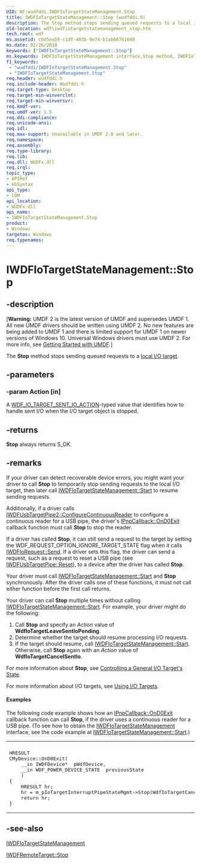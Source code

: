 ```yaml
---
UID: NF:wudfddi.IWDFIoTargetStateManagement.Stop
title: IWDFIoTargetStateManagement::Stop (wudfddi.h)
description: The Stop method stops sending queued requests to a local I/O target.
old-location: wdf\iwdfiotargetstatemanagement_stop.htm
tech.root: wdf
ms.assetid: c0d5ea59-c1df-403b-9e74-b1ab60761640
ms.date: 02/26/2018
keywords: ["IWDFIoTargetStateManagement::Stop"]
ms.keywords: IWDFIoTargetStateManagement interface,Stop method, IWDFIoTargetStateManagement.Stop, IWDFIoTargetStateManagement::Stop, Stop, Stop method, Stop method,IWDFIoTargetStateManagement interface, UMDFIoTargetObjectRef_e3b5b892-9d72-49ad-8d58-9cf751f831ad.xml, umdf.iwdfiotargetstatemanagement_stop, wdf.iwdfiotargetstatemanagement_stop, wudfddi/IWDFIoTargetStateManagement::Stop
f1_keywords:
 - "wudfddi/IWDFIoTargetStateManagement.Stop"
 - "IWDFIoTargetStateManagement.Stop"
req.header: wudfddi.h
req.include-header: Wudfddi.h
req.target-type: Desktop
req.target-min-winverclnt: 
req.target-min-winversvr: 
req.kmdf-ver: 
req.umdf-ver: 1.5
req.ddi-compliance: 
req.unicode-ansi: 
req.idl: 
req.max-support: Unavailable in UMDF 2.0 and later.
req.namespace: 
req.assembly: 
req.type-library: 
req.lib: 
req.dll: WUDFx.dll
req.irql: 
topic_type:
- APIRef
- kbSyntax
api_type:
- COM
api_location:
- WUDFx.dll
api_name:
- IWDFIoTargetStateManagement.Stop
product:
- Windows
targetos: Windows
req.typenames: 
---
```


# IWDFIoTargetStateManagement::Stop


## -description


<p class="CCE_Message">[<b>Warning:</b> UMDF 2 is the latest version of UMDF and supersedes UMDF 1.  All new UMDF drivers should be written using UMDF 2.  No new features are being added to UMDF 1 and there is limited support for UMDF 1 on newer versions of Windows 10.  Universal Windows drivers must use UMDF 2.  For more info, see <a href="https://docs.microsoft.com/windows-hardware/drivers/wdf/getting-started-with-umdf-version-2">Getting Started with UMDF</a>.]

The <b>Stop</b> method stops sending queued requests to a <a href="https://docs.microsoft.com/windows-hardware/drivers/wdf/general-i-o-targets-in-umdf">local  I/O target</a>.


## -parameters




### -param Action [in]

A <a href="https://docs.microsoft.com/windows-hardware/drivers/ddi/wdfiotarget/ne-wdfiotarget-_wdf_io_target_sent_io_action">WDF_IO_TARGET_SENT_IO_ACTION</a>-typed value that identifies how to handle sent I/O when the I/O target object is stopped.


## -returns



<b>Stop</b> always returns S_OK.




## -remarks



If your driver can detect recoverable device errors, you might want your driver to call <b>Stop</b> to temporarily stop sending requests to the local I/O target, then later call <a href="https://docs.microsoft.com/windows-hardware/drivers/ddi/wudfddi/nf-wudfddi-iwdfiotargetstatemanagement-start">IWDFIoTargetStateManagement::Start</a> to resume sending requests.

Additionally, if a driver calls <a href="https://docs.microsoft.com/windows-hardware/drivers/ddi/wudfusb/nf-wudfusb-iwdfusbtargetpipe2-configurecontinuousreader">IWDFUsbTargetPipe2::ConfigureContinuousReader</a> to configure a continuous reader for a USB pipe, the driver's <a href="https://docs.microsoft.com/windows-hardware/drivers/ddi/wudfddi/nf-wudfddi-ipnpcallback-ond0exit">IPnpCallback::OnD0Exit</a> callback function must call <b>Stop</b> to stop the reader.

If a driver has called <b>Stop</b>, it can still send a request to the target by setting the WDF_REQUEST_OPTION_IGNORE_TARGET_STATE flag when it calls <a href="https://docs.microsoft.com/windows-hardware/drivers/ddi/wudfddi/nf-wudfddi-iwdfiorequest-send">IWDFIoRequest::Send</a>. If a driver sets this flag, the driver can send a request, such as a request to reset a USB pipe (see <a href="https://docs.microsoft.com/windows-hardware/drivers/ddi/wudfusb/nf-wudfusb-iwdfusbtargetpipe-reset">IWDFUsbTargetPipe::Reset</a>), to a device after the driver has called <b>Stop</b>.

Your driver must call <a href="https://docs.microsoft.com/windows-hardware/drivers/ddi/wudfddi/nf-wudfddi-iwdfiotargetstatemanagement-start">IWDFIoTargetStateManagement::Start</a> and <b>Stop</b> synchronously. After the driver calls one of these functions, it must not call either function before the first call returns.

Your driver can call <b>Stop</b> multiple times without calling <a href="https://docs.microsoft.com/windows-hardware/drivers/ddi/wudfddi/nf-wudfddi-iwdfiotargetstatemanagement-start">IWDFIoTargetStateManagement::Start</a>. For example, your driver might do the following:

<ol>
<li>
Call <b>Stop</b> and specify an <i>Action</i> value of <b>WdfIoTargetLeaveSentIoPending</b>. 

</li>
<li>
Determine whether the target should resume processing I/O requests. 

</li>
<li>
If the target should resume, call <a href="https://docs.microsoft.com/windows-hardware/drivers/ddi/wudfddi/nf-wudfddi-iwdfiotargetstatemanagement-start">IWDFIoTargetStateManagement::Start</a>. Otherwise, call <b>Stop</b> again with an <i>Action</i> value of <b>WdfIoTargetCancelSentIo</b>. 

</li>
</ol>
For more information about <b>Stop</b>, see <a href="https://docs.microsoft.com/windows-hardware/drivers/wdf/controlling-a-general-i-o-target-s-state">Controlling a General I/O Target's State</a>. 

For more information about I/O targets, see <a href="https://docs.microsoft.com/windows-hardware/drivers/wdf/using-i-o-targets-in-umdf">Using I/O Targets</a>.


#### Examples

The following code example shows how an <a href="https://docs.microsoft.com/windows-hardware/drivers/ddi/wudfddi/nf-wudfddi-ipnpcallback-ond0exit">IPnpCallback::OnD0Exit</a> callback function can call <b>Stop</b>, if the driver uses a continuous reader for a USB pipe. (To see how to obtain the <a href="https://docs.microsoft.com/windows-hardware/drivers/ddi/wudfddi/nn-wudfddi-iwdfiotargetstatemanagement">IWDFIoTargetStateManagement</a> interface, see the code example at <a href="https://docs.microsoft.com/windows-hardware/drivers/ddi/wudfddi/nf-wudfddi-iwdfiotargetstatemanagement-start">IWDFIoTargetStateManagement::Start</a>.)

<div class="code"><span codelanguage=""><table>
<tr>
<th></th>
</tr>
<tr>
<td>
<pre>HRESULT
CMyDevice::OnD0Exit(
    __in IWDFDevice*  pWdfDevice,
    __in WDF_POWER_DEVICE_STATE  previousState
    )
{
    HRESULT hr;
    hr = m_pIoTargetInterruptPipeStateMgmt->Stop(WdfIoTargetCancelSentIo);
    return hr;
}</pre>
</td>
</tr>
</table></span></div>



## -see-also




<a href="https://docs.microsoft.com/windows-hardware/drivers/ddi/wudfddi/nn-wudfddi-iwdfiotargetstatemanagement">IWDFIoTargetStateManagement</a>



<a href="https://docs.microsoft.com/windows-hardware/drivers/ddi/wudfddi/nf-wudfddi-iwdfremotetarget-stop">IWDFRemoteTarget::Stop</a>
 

 

